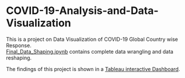 # COVID-19-Analysis-and-Data-Visualization  

This is a project on Data Visualization of COVID-19 Global Country wise Response.  
[Final_Data_Shaping.ipynb](https://github.com/ShubhamKumar277/COVID-19-Analysis-and-Data-Visualization/blob/master/Final_Data_Shaping.ipynb) contains complete data wrangling and data reshaping.

The findings of this project is shown in a [Tableau interactive Dashboard](https://public.tableau.com/views/COVID-19GlobalResponseComparison/COVID-19GlobalResponseComparison?:language=en&:display_count=y&:origin=viz_share_link).
